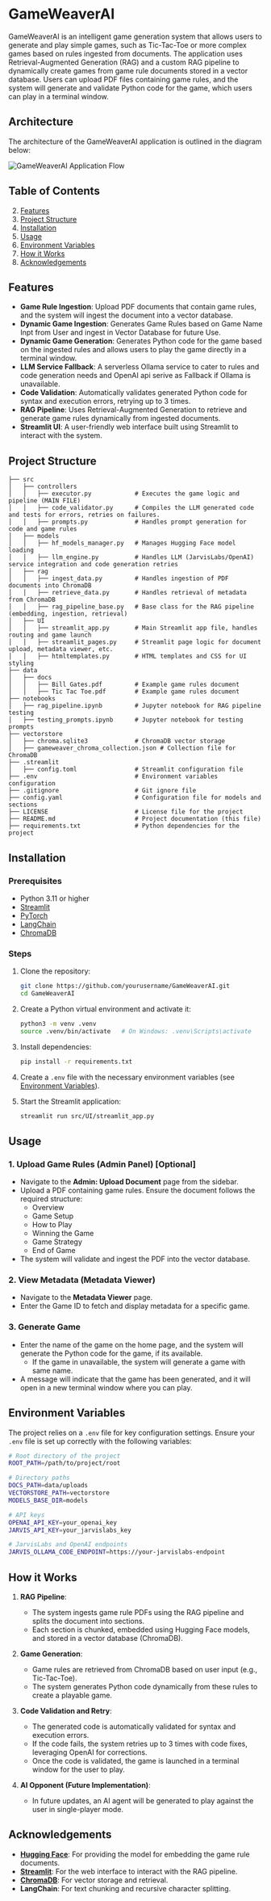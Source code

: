 # GameWeaverAI

GameWeaverAI is an intelligent game generation system that allows users to generate and play simple games, such as Tic-Tac-Toe or more complex games based on rules ingested from documents. The application uses Retrieval-Augmented Generation (RAG) and a custom RAG pipeline to dynamically create games from game rule documents stored in a vector database. Users can upload PDF files containing game rules, and the system will generate and validate Python code for the game, which users can play in a terminal window.

## Architecture

The architecture of the GameWeaverAI application is outlined in the diagram below:

![GameWeaverAI Application Flow](https://github.com/insculptor/GameWeaverAI/blob/master/images/GameweaverAI%20_Application_Flow.gif?raw=true)


## Table of Contents
2. [Features](#features)
2. [Project Structure](#project-structure)
3. [Installation](#installation)
4. [Usage](#usage)
5. [Environment Variables](#environment-variables)
6. [How it Works](#how-it-works)
7. [Acknowledgements](#acknowledgements)

## Features
- **Game Rule Ingestion**: Upload PDF documents that contain game rules, and the system will ingest the document into a vector database.
- **Dynamic Game Ingestion**: Generates Game Rules based on Game Name Inpt from User and ingest in Vector Database for future Use.
- **Dynamic Game Generation**: Generates Python code for the game based on the ingested rules and allows users to play the game directly in a terminal window.
- **LLM Service Fallback**: A serverless Ollama service to cater to rules and code generation needs and OpenAI api serive as Fallback if Ollama is unavailable.
- **Code Validation**: Automatically validates generated Python code for syntax and execution errors, retrying up to 3 times.
- **RAG Pipeline**: Uses Retrieval-Augmented Generation to retrieve and generate game rules dynamically from ingested documents.
- **Streamlit UI**: A user-friendly web interface built using Streamlit to interact with the system.


## Project Structure
```
├── src
│   ├── controllers
│   │   ├── executor.py            # Executes the game logic and pipeline (MAIN FILE)
│   │   ├── code_validator.py      # Compiles the LLM generated code and tests for errors, retries on failures.
│   │   ├── prompts.py             # Handles prompt generation for code and game rules
│   ├── models
│   │   ├── hf_models_manager.py   # Manages Hugging Face model loading
│   │   ├── llm_engine.py          # Handles LLM (JarvisLabs/OpenAI) service integration and code generation retries
│   ├── rag
│   │   ├── ingest_data.py         # Handles ingestion of PDF documents into ChromaDB
│   │   ├── retrieve_data.py       # Handles retrieval of metadata from ChromaDB
│   │   ├── rag_pipeline_base.py   # Base class for the RAG pipeline (embedding, ingestion, retrieval)
│   ├── UI
│   │   ├── streamlit_app.py       # Main Streamlit app file, handles routing and game launch
│   │   ├── streamlit_pages.py     # Streamlit page logic for document upload, metadata viewer, etc.
│   │   ├── htmltemplates.py       # HTML templates and CSS for UI styling
├── data
│   ├── docs
│   │   ├── Bill Gates.pdf         # Example game rules document
│   │   ├── Tic Tac Toe.pdf        # Example game rules document
├── notebooks
│   ├── rag_pipeline.ipynb         # Jupyter notebook for RAG pipeline testing
│   ├── testing_prompts.ipynb      # Jupyter notebook for testing prompts
├── vectorstore
│   ├── chroma.sqlite3             # ChromaDB vector storage
│   ├── gameweaver_chroma_collection.json # Collection file for ChromaDB
├── .streamlit
│   ├── config.toml                # Streamlit configuration file
├── .env                           # Environment variables configuration
├── .gitignore                     # Git ignore file
├── config.yaml                    # Configuration file for models and sections
├── LICENSE                        # License file for the project
├── README.md                      # Project documentation (this file)
├── requirements.txt               # Python dependencies for the project
```

## Installation

### Prerequisites
- Python 3.11 or higher
- [Streamlit](https://streamlit.io/)
- [PyTorch](https://pytorch.org/)
- [LangChain](https://langchain.com/)
- [ChromaDB](https://www.trychroma.com/)

### Steps
1. Clone the repository:
    ```bash
    git clone https://github.com/yourusername/GameWeaverAI.git
    cd GameWeaverAI
    ```

2. Create a Python virtual environment and activate it:
    ```bash
    python3 -m venv .venv
    source .venv/bin/activate   # On Windows: .venv\Scripts\activate
    ```

3. Install dependencies:
    ```bash
    pip install -r requirements.txt
    ```

4. Create a `.env` file with the necessary environment variables (see [Environment Variables](#environment-variables)).

5. Start the Streamlit application:
    ```bash
    streamlit run src/UI/streamlit_app.py
    ```

## Usage

### 1. **Upload Game Rules (Admin Panel) [Optional]**
   - Navigate to the **Admin: Upload Document** page from the sidebar.
   - Upload a PDF containing game rules. Ensure the document follows the required structure:
     - Overview
     - Game Setup
     - How to Play
     - Winning the Game
     - Game Strategy
     - End of Game
   - The system will validate and ingest the PDF into the vector database.

### 2. **View Metadata (Metadata Viewer)**
   - Navigate to the **Metadata Viewer** page.
   - Enter the Game ID to fetch and display metadata for a specific game.

### 3. **Generate Game**
   - Enter the name of the game on the home page, and the system will generate the Python code for the game, if its available.
      - If the game in unavailable, the system will generate a game with same name.
   - A message will indicate that the game has been generated, and it will open in a new terminal window where you can play.

## Environment Variables

The project relies on a `.env` file for key configuration settings. Ensure your `.env` file is set up correctly with the following variables:

```bash
# Root directory of the project
ROOT_PATH=/path/to/project/root

# Directory paths
DOCS_PATH=data/uploads
VECTORSTORE_PATH=vectorstore
MODELS_BASE_DIR=models

# API keys
OPENAI_API_KEY=your_openai_key
JARVIS_API_KEY=your_jarvislabs_key

# JarvisLabs and OpenAI endpoints
JARVIS_OLLAMA_CODE_ENDPOINT=https://your-jarvislabs-endpoint
```

## How it Works

1. **RAG Pipeline**:
   - The system ingests game rule PDFs using the RAG pipeline and splits the document into sections.
   - Each section is chunked, embedded using Hugging Face models, and stored in a vector database (ChromaDB).

2. **Game Generation**:
   - Game rules are retrieved from ChromaDB based on user input (e.g., Tic-Tac-Toe).
   - The system generates Python code dynamically from these rules to create a playable game.

3. **Code Validation and Retry**:
   - The generated code is automatically validated for syntax and execution errors.
   - If the code fails, the system retries up to 3 times with code fixes, leveraging OpenAI for corrections.
   - Once the code is validated, the game is launched in a terminal window for the user to play.

4. **AI Opponent (Future Implementation)**:
   - In future updates, an AI agent will be generated to play against the user in single-player mode.

## Acknowledgements

- **[Hugging Face](https://huggingface.co/)**: For providing the model for embedding the game rule documents.
- **[Streamlit](https://streamlit.io/)**: For the web interface to interact with the RAG pipeline.
- **[ChromaDB](https://www.trychroma.com/)**: For vector storage and retrieval.
- **LangChain**: For text chunking and recursive character splitting.

